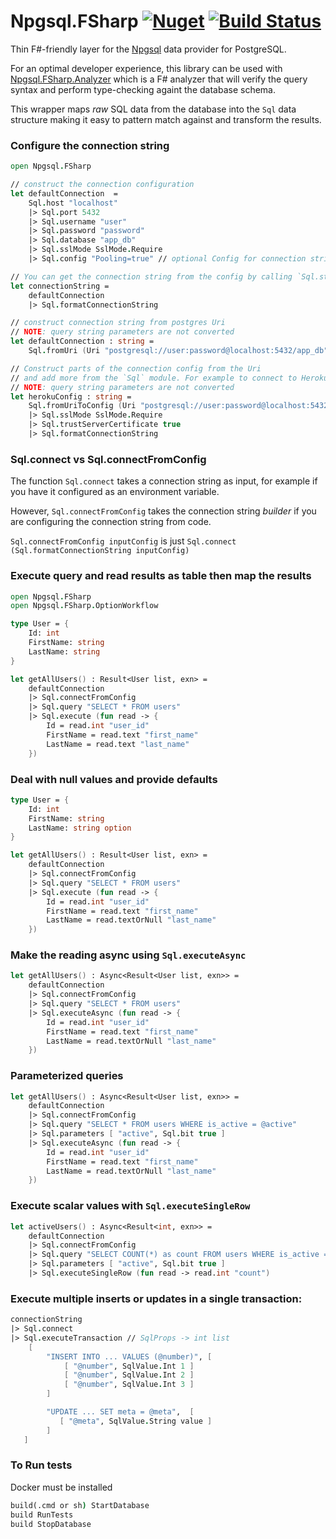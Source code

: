 # Npgsql.FSharp [![Nuget](https://img.shields.io/nuget/v/Npgsql.FSharp.svg?colorB=green)](https://www.nuget.org/packages/Npgsql.FSharp) [![Build Status](https://travis-ci.com/Zaid-Ajaj/Npgsql.FSharp.svg?branch=master)](https://travis-ci.com/Zaid-Ajaj/Npgsql.FSharp)

Thin F#-friendly layer for the [Npgsql](https://github.com/npgsql/npgsql) data provider for PostgreSQL.

For an optimal developer experience, this library can be used with [Npgsql.FSharp.Analyzer](https://github.com/Zaid-Ajaj/Npgsql.FSharp.Analyzer) which is a F# analyzer that will verify the query syntax and perform type-checking againt the database schema.

This wrapper maps *raw* SQL data from the database into the `Sql` data structure making it easy to pattern match against and transform the results.

### Configure the connection string
```fs
open Npgsql.FSharp

// construct the connection configuration
let defaultConnection  =
    Sql.host "localhost"
    |> Sql.port 5432
    |> Sql.username "user"
    |> Sql.password "password"
    |> Sql.database "app_db"
    |> Sql.sslMode SslMode.Require
    |> Sql.config "Pooling=true" // optional Config for connection string

// You can get the connection string from the config by calling `Sql.str`
let connectionString =
    defaultConnection
    |> Sql.formatConnectionString

// construct connection string from postgres Uri
// NOTE: query string parameters are not converted
let defaultConnection : string =
    Sql.fromUri (Uri "postgresql://user:password@localhost:5432/app_db")

// Construct parts of the connection config from the Uri
// and add more from the `Sql` module. For example to connect to Heroku Postgres databases, you do the following
// NOTE: query string parameters are not converted
let herokuConfig : string =
    Sql.fromUriToConfig (Uri "postgresql://user:password@localhost:5432/app_db")
    |> Sql.sslMode SslMode.Require
    |> Sql.trustServerCertificate true
    |> Sql.formatConnectionString
```
### Sql.connect vs Sql.connectFromConfig

The function `Sql.connect` takes a connection string as input, for example if you have it configured as an environment variable.

However, `Sql.connectFromConfig` takes the connection string *builder* if you are configuring the connection string from code.

`Sql.connectFromConfig inputConfig` is just `Sql.connect (Sql.formatConnectionString inputConfig)`

### Execute query and read results as table then map the results
```fs
open Npgsql.FSharp
open Npgsql.FSharp.OptionWorkflow

type User = {
    Id: int
    FirstName: string
    LastName: string
}

let getAllUsers() : Result<User list, exn> =
    defaultConnection
    |> Sql.connectFromConfig
    |> Sql.query "SELECT * FROM users"
    |> Sql.execute (fun read -> {
        Id = read.int "user_id"
        FirstName = read.text "first_name"
        LastName = read.text "last_name"
    })
```
### Deal with null values and provide defaults
```fs
type User = {
    Id: int
    FirstName: string
    LastName: string option
}

let getAllUsers() : Result<User list, exn> =
    defaultConnection
    |> Sql.connectFromConfig
    |> Sql.query "SELECT * FROM users"
    |> Sql.execute (fun read -> {
        Id = read.int "user_id"
        FirstName = read.text "first_name"
        LastName = read.textOrNull "last_name"
    })
```
### Make the reading async using `Sql.executeAsync`
```fsharp
let getAllUsers() : Async<Result<User list, exn>> =
    defaultConnection
    |> Sql.connectFromConfig
    |> Sql.query "SELECT * FROM users"
    |> Sql.executeAsync (fun read -> {
        Id = read.int "user_id"
        FirstName = read.text "first_name"
        LastName = read.textOrNull "last_name"
    })
```

### Parameterized queries
```fs
let getAllUsers() : Async<Result<User list, exn>> =
    defaultConnection
    |> Sql.connectFromConfig
    |> Sql.query "SELECT * FROM users WHERE is_active = @active"
    |> Sql.parameters [ "active", Sql.bit true ]
    |> Sql.executeAsync (fun read -> {
        Id = read.int "user_id"
        FirstName = read.text "first_name"
        LastName = read.textOrNull "last_name"
    })
```

### Execute scalar values with `Sql.executeSingleRow`
```fs
let activeUsers() : Async<Result<int, exn>> =
    defaultConnection
    |> Sql.connectFromConfig
    |> Sql.query "SELECT COUNT(*) as count FROM users WHERE is_active = @active"
    |> Sql.parameters [ "active", Sql.bit true ]
    |> Sql.executeSingleRow (fun read -> read.int "count")
```

### Execute multiple inserts or updates in a single transaction:
```fs
connectionString
|> Sql.connect
|> Sql.executeTransaction // SqlProps -> int list
    [
        "INSERT INTO ... VALUES (@number)", [
            [ "@number", SqlValue.Int 1 ]
            [ "@number", SqlValue.Int 2 ]
            [ "@number", SqlValue.Int 3 ]
        ]

        "UPDATE ... SET meta = @meta",  [
           [ "@meta", SqlValue.String value ]
        ]
   ]
```


### To Run tests

Docker must be installed

```cmd
build(.cmd or sh) StartDatabase
build RunTests
build StopDatabase
```
